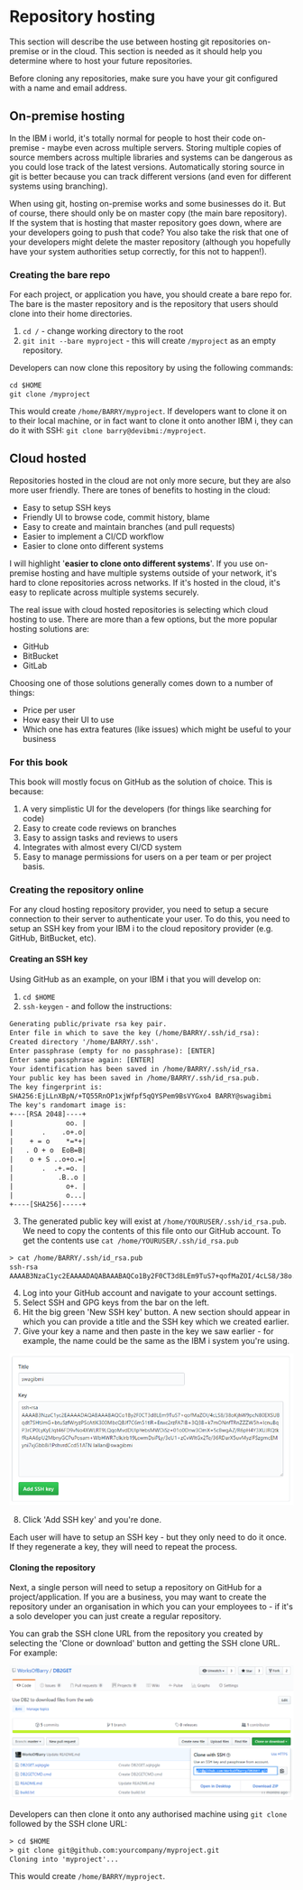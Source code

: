 # Repository hosting

This section will describe the use between hosting git repositories on-premise or in the cloud. This section is needed as it should help you determine where to host your future repositories.

Before cloning any repositories, make sure you have your git configured with a name and email address.

## On-premise hosting

In the IBM i world, it's totally normal for people to host their code on-premise - maybe even across multiple servers. Storing multiple copies of source members across multiple libraries and systems can be dangerous as you could lose track of the latest versions. Automatically storing source in git is better because you can track different versions (and even for different systems using branching).

When using git, hosting on-premise works and some businesses do it. But of course, there should only be on master copy (the main bare repository). If the system that is hosting that master repository goes down, where are your developers going to push that code? You also take the risk that one of your developers might delete the master repository (although you hopefully have your system authorities setup correctly, for this not to happen!).

### Creating the bare repo

For each project, or application you have, you should create a bare repo for. The bare is the master repository and is the repository that users should clone into their home directories.

1. `cd /` - change working directory to the root
2. `git init --bare myproject` - this will create `/myproject` as an empty repository.

Developers can now clone this repository by using the following commands:

```
cd $HOME
git clone /myproject
```

This would create `/home/BARRY/myproject`. If developers want to clone it on to their local machine, or in fact want to clone it onto another IBM i, they can do it with SSH: `git clone barry@devibmi:/myproject`.

## Cloud hosted

Repositories hosted in the cloud are not only more secure, but they are also more user friendly. There are tones of benefits to hosting in the cloud:

* Easy to setup SSH keys
* Friendly UI to browse code, commit history, blame
* Easy to create and maintain branches (and pull requests)
* Easier to implement a CI/CD workflow
* Easier to clone onto different systems

I will highlight '**easier to clone onto different systems**'. If you use on-premise hosting and have multiple systems outside of your network, it's hard to clone repositories across networks. If it's hosted in the cloud, it's easy to replicate across multiple systems securely.

The real issue with cloud hosted repositories is selecting which cloud hosting to use. There are more than a few options, but the more popular hosting solutions are:

* GitHub
* BitBucket
* GitLab

Choosing one of those solutions generally comes down to a number of things:

* Price per user
* How easy their UI to use
* Which one has extra features (like issues) which might be useful to your business

### For this book

This book will mostly focus on GitHub as the solution of choice. This is because:

1. A very simplistic UI for the developers (for things like searching for code)
2. Easy to create code reviews on branches
3. Easy to assign tasks and reviews to users
4. Integrates with almost every CI/CD system
5. Easy to manage permissions for users on a per team or per project basis.

### Creating the repository online

For any cloud hosting repository provider, you need to setup a secure connection to their server to authenticate your user. To do this, you need to setup an SSH key from your IBM i to the cloud repository provider (e.g. GitHub, BitBucket, etc).

#### Creating an SSH key

Using GitHub as an example, on your IBM i that you will develop on:

1. `cd $HOME`
2. `ssh-keygen` - and follow the instructions:

```
Generating public/private rsa key pair.
Enter file in which to save the key (/home/BARRY/.ssh/id_rsa):
Created directory '/home/BARRY/.ssh'.
Enter passphrase (empty for no passphrase): [ENTER]
Enter same passphrase again: [ENTER]
Your identification has been saved in /home/BARRY/.ssh/id_rsa.
Your public key has been saved in /home/BARRY/.ssh/id_rsa.pub.
The key fingerprint is:
SHA256:EjLLnXBpN/+TQ55RnOP1xjWfpf5qQYSPem9BsVYGxo4 BARRY@swagibmi
The key's randomart image is:
+---[RSA 2048]----+
|             oo. |
|       .    .o+.o|
|    + = o    *=*+|
|   . O + o  EoB=B|
|    o + S ..o+o.=|
|       .  .+.=o. |
|           .B..o |
|             o+. |
|             o...|
+----[SHA256]-----+
```

3. The generated public key will exist at `/home/YOURUSER/.ssh/id_rsa.pub`. We need to copy the contents of this file onto our GitHub account. To get the contents use `cat /home/YOURUSER/.ssh/id_rsa.pub`

```
> cat /home/BARRY/.ssh/id_rsa.pub
ssh-rsa AAAAB3NzaC1yc2EAAAADAQABAAABAQCo1By2F0CT3d8LEm9TuS7+qofMaZOI/4cLS8/38o...
```

4. Log into your GitHub account and navigate to your account settings.
5. Select SSH and GPG keys from the bar on the left.
6. Hit the big green 'New SSH key' button. A new section should appear in which you can provide a title and the SSH key which we created earlier.
7. Give your key a name and then paste in the key we saw earlier - for example, the name could be the same as the IBM i system you're using.

![](./images/github-ssh.png)

8. Click 'Add SSH key' and you're done.

Each user will have to setup an SSH key - but they only need to do it once. If they regenerate a key, they will need to repeat the process.

#### Cloning the repository

Next, a single person will need to setup a repository on GitHub for a project/application. If you are a business, you may want to create the repository under an organisation in which you can your employees to - if it's a solo developer you can just create a regular repository.

You can grab the SSH clone URL from the repository you created by selecting the 'Clone or download' button and getting the SSH clone URL. For example:

![](./images/github-clone.png)

Developers can then clone it onto any authorised machine using `git clone` followed by the SSH clone URL:

```
> cd $HOME
> git clone git@github.com:yourcompany/myproject.git
Cloning into 'myproject'...
```

This would create `/home/BARRY/myproject`.
